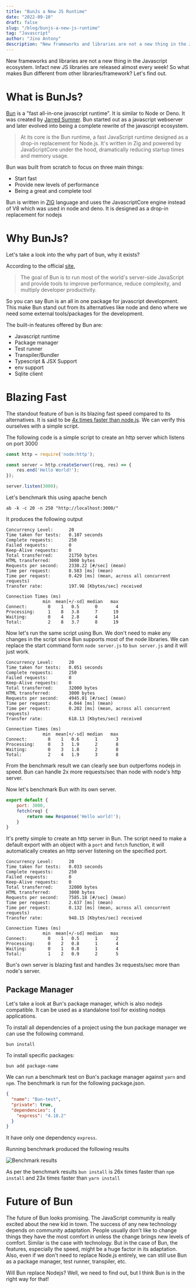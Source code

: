 ```yaml
---
title: "BunJs a New JS Runtime"
date: "2022-09-10"
draft: false
slug: "/blog/bunjs-a-new-js-runtime"
tag: "Javascript"
author: "Jino Antony"
description: "New frameworks and libraries are not a new thing in the Javascript ecosystem. So what makes Bun different from other libraries/framework? Let's find out."
---
```


New frameworks and libraries are not a new thing in the Javascript ecosystem. Infact new JS libraries are released almost every week! So what makes Bun different from other libraries/framework? Let's find out.

# What is BunJs?

[Bun](https://bun.sh) is a "fast all-in-one javascript runtime". It is similar to Node or Deno. It was created by [Jarred Sumner](https://twitter.com/jarredsumner). Bun started out as a javascript webserver and later evolved into being a complete rewrite of the javascript ecosystem.

> At its core is the Bun runtime, a fast JavaScript runtime designed as a drop-in replacement for Node.js. It's written in Zig and powered by JavaScriptCore under the hood, dramatically reducing startup times and memory usage.

Bun was built from scratch to focus on three main things:

- Start fast
- Provide new levels of performance
- Being a great and complete tool

Bun is written in [ZIG](https://ziglang.org/) language and uses the JavascriptCore engine instead of V8 which was used in node and deno. It is designed as a drop-in replacement for nodejs

# Why BunJs?

Let's take a look into the why part of bun, why it exists? 

According to the official [site](https://bun.sh/),

> The goal of Bun is to run most of the world's server-side JavaScript and provide tools to improve performance, reduce complexity, and multiply developer productivity.

So you can say Bun is an all in one package for javascript development. This make Bun stand out from its alternatives like node and deno where we need some external tools/packages for the development.

The built-in features offered by Bun are:

- Javascript runtime
- Package manager
- Test runner
- Transpiler/Bundler
- Typescript & JSX Support
- env support
- Sqlite client

# Blazing Fast

The standout feature of bun is its blazing fast speed compared to its alternatives. It is said to be [4x times faster than node.js](https://twitter.com/jarredsumner/status/1499225725492076544). We can verify this ourselves with a simple script.

The following code is a simple script to create an http server which listens on port 3000
```javascript
const http = require('node:http');

const server = http.createServer((req, res) => {
    res.end('Hello World!');
});

server.listen(3000);
```

Let's benchmark this using apache bench

```shell
ab -k -c 20 -n 250 "http://localhost:3000/"
```

It produces the following output

```text
Concurrency Level:      20
Time taken for tests:   0.107 seconds
Complete requests:      250
Failed requests:        0
Keep-Alive requests:    0
Total transferred:      21750 bytes
HTML transferred:       3000 bytes
Requests per second:    2330.22 [#/sec] (mean)
Time per request:       8.583 [ms] (mean)
Time per request:       0.429 [ms] (mean, across all concurrent requests)
Transfer rate:          197.98 [Kbytes/sec] received

Connection Times (ms)
              min  mean[+/-sd] median   max
Connect:        0    1   0.5      0       4
Processing:     1    8   3.8      7      19
Waiting:        0    4   2.8      4      14
Total:          2    8   3.7      8      19
```

Now let's run the same script using Bun. We don't need to make any changes in the script since Bun supports most of the node libraries. We can replace the start command form `node server.js` to `bun server.js` and it will just work.

```text
Concurrency Level:      20
Time taken for tests:   0.051 seconds
Complete requests:      250
Failed requests:        0
Keep-Alive requests:    0
Total transferred:      32000 bytes
HTML transferred:       3000 bytes
Requests per second:    4945.01 [#/sec] (mean)
Time per request:       4.044 [ms] (mean)
Time per request:       0.202 [ms] (mean, across all concurrent requests)
Transfer rate:          618.13 [Kbytes/sec] received

Connection Times (ms)
              min  mean[+/-sd] median   max
Connect:        0    1   0.6      1       3
Processing:     0    3   1.9      2       8
Waiting:        0    3   1.8      2       8
Total:          2    4   1.9      3       8
```

From the benchmark result we can clearly see bun outperfoms nodejs in speed. Bun can handle 2x more requests/sec than node with node's http server.

Now let's benchmark Bun with its own server.

```javascript
export default {
    port: 3000,
    fetch(req) {
        return new Response('Hello world!');
    }
}
```

It's pretty simple to create an http server in Bun. The script need to make a default export with an object with a `port` and `fetch` function, it will automatically creates an http server listening on the specified port.

```text
Concurrency Level:      20
Time taken for tests:   0.033 seconds
Complete requests:      250
Failed requests:        0
Keep-Alive requests:    0
Total transferred:      32000 bytes
HTML transferred:       3000 bytes
Requests per second:    7585.18 [#/sec] (mean)
Time per request:       2.637 [ms] (mean)
Time per request:       0.132 [ms] (mean, across all concurrent requests)
Transfer rate:          948.15 [Kbytes/sec] received

Connection Times (ms)
              min  mean[+/-sd] median   max
Connect:        0    1   0.5      1       2
Processing:     0    2   0.8      1       4
Waiting:        0    1   0.8      1       4
Total:          1    2   0.9      2       5
```

Bun's own server is blazing fast and handles 3x requests/sec more than node's server.

## Package Manager

Let's take a look at Bun's package manager, which is also nodejs compatible. It can be used as a standalone tool for existing nodejs applications.

To install all dependencies of a project using the bun package manager we can use the following command.

```shell
bun install
```

To install specific packages:
```shell
bun add package-name
```

We can run a benchmark test on Bun's package manager against `yarn` and `npm`. The benchmark is run for the following package.json.

```json
{
  "name": "Bun-test",
  "private": true,
  "dependencies": {
    "express": "4.18.2"
  }
}
```

It have only one dependency `express`.

Running benchmark produced the following results

![](bun-package-manager-benchmark.png "Benchmark results")

As per the benchmark results `bun install` is 26x times faster than `npm install` and 23x times faster than `yarn install`

# Future of Bun

The future of Bun looks promising. The JavaScript community is really excited about the new kid in town. The success of any new technology depends on community adaptation. People usually don't like to change things they have the most comfort in unless the change brings new levels of comfort. Similar is the case with technology. But in the case of Bun, the features, especially the speed, might be a huge factor in its adaptation. Also, even if we don't need to replace Node.js entirely, we can still use Bun as a package manager, test runner, transpiler, etc.

Will Bun replace Nodejs? Well, we need to find out, but I think Bun is in the right way for that!